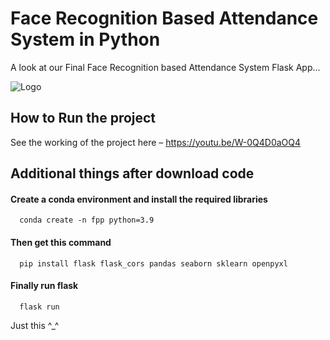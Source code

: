 
# Face Recognition Based Attendance System in Python

A look at our Final Face Recognition based Attendance System Flask App…



![Logo](https://www.linkpicture.com/q/Screenshot-2023-02-26-222315.png)


## How to Run the project
See the working of the project here – https://youtu.be/W-0Q4D0aOQ4



## Additional things after download code

#### Create a conda environment and install the required libraries

```http
  conda create -n fpp python=3.9
```

#### Then get this command

```http
  pip install flask flask_cors pandas seaborn sklearn openpyxl
```

#### Finally run flask

```http
  flask run
```
Just this ^_^

